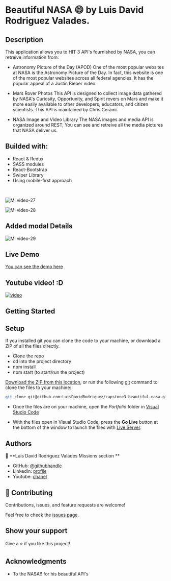 # Beautiful NASA 😄 by Luis David Rodriguez Valades.

## Description
This application allows you to HIT 3 API's fournished by NASA,
you can retreive information from:

- Astronomy Picture of the Day (APOD)
One of the most popular websites at NASA is the Astronomy Picture of the Day. In fact, this website is one of the most popular websites across all federal agencies. It has the popular appeal of a Justin Bieber video.

- Mars Rover Photos
This API is designed to collect image data gathered by NASA's Curiosity, Opportunity, and Spirit rovers on Mars and make it more easily available to other developers, educators, and citizen scientists. This API is maintained by Chris Cerami.

- NASA Image and Video Library
The NASA images and media API is organized around REST, You can see and retreive all the media pictures that NASA deliver us.

## Builded with:
- React & Redux
- SASS modules
- React-Bootstrap
- Swiper Library
- Using mobile-first approach

<br />

![Mi video-27](https://user-images.githubusercontent.com/105079888/194717235-6ac36193-bd60-4abe-8ce9-7568069faec0.gif)


![Mi video-28](https://user-images.githubusercontent.com/105079888/194717289-72c5f378-5e45-4ab7-885f-642b74fec40b.gif)


## Added modal Details
![Mi video-29](https://user-images.githubusercontent.com/105079888/194918590-d5eecd15-8987-487f-9c16-74bafd77cf3e.gif)




## Live Demo
[You can see the demo here](https://development--resilient-crepe-426208.netlify.app/)

## Youtube video! :D
[![video](https://user-images.githubusercontent.com/105079888/197357338-84c9dcb2-1fb4-4a98-b60a-d1e640be789c.png)](https://www.youtube.com/watch?v=_UHtizhfg2A)

## Getting Started

## Setup
If you installed git you can clone the code to your machine, or download a ZIP of all the files directly.
- Clone the repo
- cd into the project directory
- npm install
- npm start (to start/run the project)

[Download the ZIP from this location](https://github.com/LuisDavidRodriguez/capstone3-beautiful-nasa/archive/refs/heads/development.zip), or run the following [git](https://git-scm.com/downloads)
command to clone the files to your machine:

```bash
git clone git@github.com:LuisDavidRodriguez/capstone3-beautiful-nasa.git
```
- Once the files are on your machine, open the _Portfolio_ folder in [Visual Studio Code](https://code.visualstudio.com/)

- With the files open in Visual Studio Code, press the **Go Live** button at the bottom of the window to launch the files with [Live Server](https://marketplace.visualstudio.com/items?itemName=ritwickdey.LiveServer).


## Authors

👤 **Luis David Rodriguez Valades Missions section **

- GitHub: [@githubhandle](https://github.com/LuisDavidRodriguez)
- LinkedIn: [profile](https://www.linkedin.com/in/luis-david-rodriguez-valades)
- Youtube: [chanel](https://www.youtube.com/channel/UChuA4SgdDYk2DHStsy7HEgQ)


## 🤝 Contributing

Contributions, issues, and feature requests are welcome!

Feel free to check the [issues page](../../issues/).

## Show your support

Give a ⭐️ if you like this project!

## Acknowledgments
- To the NASA!! for his beautiful API's
